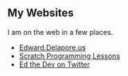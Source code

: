 
## My Websites

I am on the web in a few places.

- [Edward.Delapore.us](http://edward.delaporte.us)
- [Scratch Programming Lessons](http://scratch.delaporte.us)
- [Ed the Dev on Twitter](https://twitter.com/edthedev) 
